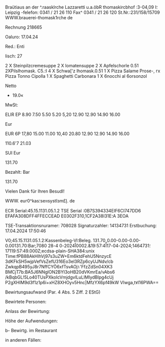 Braütiaus an der ^.raasklrche
Lazzaretti u.a.öbR
thomaskircbhof :3-؛ا
04,09 Leipzig
-felefon: 0341 / 21 26 110
Fax^ 0341 / 21 26 120
St.Nr.:231/158/15709
WWW.brauerei-thomask1rche de

Rechnung 218665

Oaluro: 17.04.24

Red.: Enti

lisch: 27

2 X Steinpilzcremesuppe
2 X lomatensuppe
2 X Apfelschorle 0.51
2XPilslhomask. C؛.5I
4 X Schwa['z lhomask.0.51
1 X Pizza Salame Prose-,
гх Pizza Tonno Cipolla
1 X Spaghetti Carbonara
1 X 6nocchi al 6orsonzol

Netto
+ 19.0«

MwSt:

ELIR EP
8.90
7.50
5.50
5.20
5,20
12.90
12.90
14.90
16.00

Eur

EUR 6Ρ
17,80
15.00
11.00
10,40
20.80
12.90
12.90
14.90
16.00

110.6'7
21.03

SUI Eur

131.70

Bezahlt: Bar

131.70

Vielen Dank
für Ihren Besudl!

WWW. euг0^kas؛seทsystاзm£إ. de

ECR Serial:45.15.1131.05.1.2
TSE Serial :0B7S394334EIF6CI747DD6
EFAFA308DFF4FFECCEAD
E0302F310,1CF2A38I31E؛A
ЗЕОА

TSE-Transaktionsnuramer: 708028
Signaturzahler: 14134731
Erstbuchung: 17.04.2024 17:50:46

V0;45.15.1131.05.1.2:Kassenbeleg-Vl؛Beleg.
131.70_0.00-0.00-0.00-0.00131.70:Bar;7080
28؛1464731;2024-04-17اً19:57:4&.0002اً2024-0
4-17119:57:49.000Z;ecdsa-plain-SHA384:unix
Time:fPB88AkHIhVj97s3uZW+Em6ktdFehU5NnzycE
3dKFkSH5wjpVefVsZefU316Eo3el3RZp6cyUJNdv/cb
ZwkqpB495yJ8r7NffCYÖ6xfTsvAOj١'FfzZdSn04XK3
BMCjT7b:BA5J6NNglON2BYI3oHB20dVKmrEa/vAbs6
/kBqbGL!5Lo40TUsPXkoIcVmjdgvlLuLIMIydBlpg4cUj
P2gXHIM9d3f1z1p6i+xHZ8XHOyv5Hnc|MfzYX6pf49kW
VIwga,t٧l16PWA==

Bewirtungsaufwand
(Par. 4 Abs. 5 Ziff. 2 EStG)

Bewirtete Personen:

Anlass der Bewirtung:

Höhe der Aufwendungen:

b- Bewirtg. im Restaurant

in anderen Fällen:

